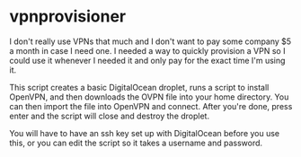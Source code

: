 # vpnprovisioner

I don't really use VPNs that much and I don't want to pay some company $5 a month in case I need one. I needed a way to quickly provision a VPN so I could use it whenever I needed it and only pay for the exact time I'm using it. 

This script creates a basic DigitalOcean droplet, runs a script to install OpenVPN, and then downloads the OVPN file into your home directory. You can then import the file into OpenVPN and connect. After you're done, press enter and the script will close and destroy the droplet.

You will have to have an ssh key set up with DigitalOcean before you use this, or you can edit the script so it takes a username and password.



